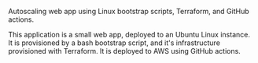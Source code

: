 Autoscaling web app using Linux bootstrap scripts, Terraform, and GitHub actions.

This application is a small web app, deployed to an Ubuntu Linux instance. It is provisioned by a bash bootstrap script, and it's infrastructure provisioned with Terraform. It is deployed to AWS using GitHub actions. 
